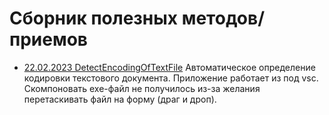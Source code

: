 # Сборник полезных методов/приемов

* [22.02.2023 DetectEncodingOfTextFile](/2023-02_kx_DetectEncodingOfTextFile) Автоматическое определение кодировки текстового документа. 
Приложение работает из под vsc. Скомпоновать exe-файл не получилось из-за желания перетаскивать файл на форму (драг и дроп).